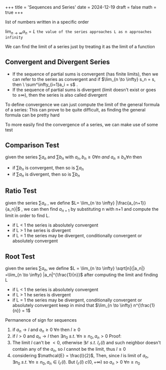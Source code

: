 
+++
title = 'Sequences and Series'
date = 2024-12-19
draft = false
math = true
+++

list of numbers written in a specific order

$\lim_{n \to \infty} a_n = L$ `the value of the series approaches L as n approaches infinity`

We can find the limit of a series just by treating it as the limit of a function

## Convergent and Divergent Series
- If the sequence of partial sums is convergent (has finite limits), then we can refer to the series as convergent and if $\lim_{n \to \infty} s_n = s, then \ \sum^\infty_{i=1}a_i = s$ .
- If the sequence of partial sums is divergent (limit doesn't exist or goes to $\pm \infty$), then the series is also called divergent

To define convergence we can just compute the limit of the general formula of a series: This can prove to be quite difficult, as finding the general formula can be pretty hard

To more easily find the convergence of a series, we can make use of some test

## Comparison Test
given the series $\sum a_n$ and $\sum b_n$ with $a_n,b_n \geq 0 \forall n \ and \ a_n \leq b_n \forall n$ then
- if $\sum b_n$ is convergent, then so is $\sum a_n$ 
- if $\sum a_n$ is divergent, then so is $\sum b_n$ 


## Ratio Test

given the series $\sum a_n$ , we define $L= \lim_{n \to \infty} |\frac{a_{n+1}}{a_n}|$  , we can then find $a_{n+1}$ by substituting n with n+1 and compute the limit in order to find L.
- if L < 1 the series is absolutely convergent
- if L > 1 he series is divergent
- if L = 1 the series may be divergent, conditionally convergent or absolutely convergent

## Root Test

given the series $\sum a_n$, we define $L = \lim_{n \to \infty} \sqrt[n]{|a_n|} =\lim_{n \to \infty} |a_n|^{\frac{1}{n}}$ 
after computing the limit and finding L
- if L < 1 the series is absolutely convergent
- if L > 1 he series is divergent
- if L = 1 the series may be divergent, conditionally convergent or absolutely convergent
keep in mind that $\lim_{n \to \infty} n^{\frac{1}{n}} = 1$ 

Permanence of sign for sequences
1) if $a_n \to l$ and $a_n \geq 0 \ \forall n$ then $l \geq 0$ 
2) if $l > 0$  and $a_n \to l$ then $\exists n_0 \ s.t.\ \forall n \geq n_0, a_n > 0$ 
Proof:
1) The limit $l$ can't be $< 0$, otherwise $\exists \mathcal{E} \ s.t. \ I_{\mathcal{E}}(l)$ and such neighbor doesn't contain any of the $a_n$, so $l$ cannot be the limit, thus $l \geq 0$ 
2) considering $\mathcal{E} = \frac{l}{2}$, Then, since $l$ is limit of $a_n$, $\exists n_0 \ s.t. \ \forall n \geq n_0, a_n \in I_\mathcal{E} (l)$. But $I_\mathcal{E}(l) \ c (0, + \infty)$ so $a_n >0 \ \forall n \geq n_0$   